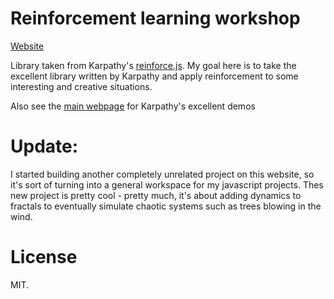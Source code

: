 # Reinforcement learning workshop
[Website](https://samjgrey3.github.io/reinforcejs-workshop/index.html)

Library taken from Karpathy's [reinforce.js](https://github.com/karpathy/reinforcejs). My goal here is to take the excellent library written by Karpathy and apply reinforcement to some interesting and creative situations.

Also see the [main webpage](http://cs.stanford.edu/people/karpathy/reinforcejs) for Karpathy's excellent demos

# Update:
I started building another completely unrelated project on this website, so it's sort of turning into a general workspace for my javascript projects. Thes new project is pretty cool - pretty much, it's about adding dynamics to fractals to eventually simulate chaotic systems such as trees blowing in the wind.

# License

MIT.

